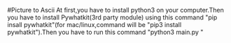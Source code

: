 #Picture to Ascii
At first,you have to install python3 on your computer.Then you have to install Pywhatkit(3rd party module) using this command "pip insall pywhatkit"(for mac/linux,command will be "pip3 install pywhatkit").Then you have to run this command "python3 main.py <YOUR PHOTO>"
